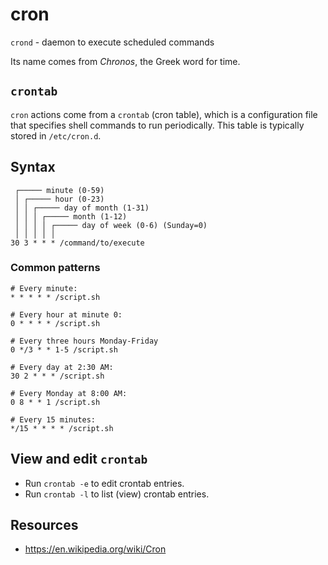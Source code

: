 # cron

`crond` - daemon to execute scheduled commands

Its name comes from *Chronos*, the Greek word for time.

## `crontab`
`cron` actions come from a `crontab` (cron table), which is a configuration file that specifies shell commands to run periodically. This table is typically stored in `/etc/cron.d`.

## Syntax
```
 ┌───── minute (0-59)
 │ ┌───── hour (0-23)
 │ │ ┌───── day of month (1-31)
 │ │ │ ┌───── month (1-12)
 │ │ │ │ ┌───── day of week (0-6) (Sunday=0)
 │ │ │ │ │
30 3 * * * /command/to/execute
```

### Common patterns
```
# Every minute:
* * * * * /script.sh

# Every hour at minute 0:
0 * * * * /script.sh

# Every three hours Monday-Friday
0 */3 * * 1-5 /script.sh

# Every day at 2:30 AM:
30 2 * * * /script.sh

# Every Monday at 8:00 AM:
0 8 * * 1 /script.sh

# Every 15 minutes:
*/15 * * * * /script.sh
```

## View and edit `crontab`
- Run `crontab -e` to edit crontab entries.
- Run `crontab -l` to list (view) crontab entries.

## Resources
- https://en.wikipedia.org/wiki/Cron
